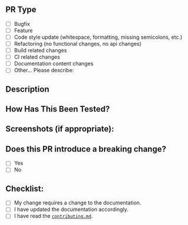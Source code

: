 <!--- Provide a general summary of your changes in the Title above -->

## PR Type

<!--- What types of changes does your code introduce? -->

<!-- Put an `x` in all the boxes that apply: -->

* [ ] Bugfix
* [ ] Feature
* [ ] Code style update (whitespace, formatting, missing semicolons, etc.)
* [ ] Refactoring (no functional changes, no api changes)
* [ ] Build related changes
* [ ] CI related changes
* [ ] Documentation content changes
* [ ] Other… Please describe:

## Description

<!--- Describe your changes in detail -->

<!--- Why is this change required? What problem does it solve? -->

<!--- If it fixes an open issue, please link to the issue here. -->

## How Has This Been Tested?

<!--- Please describe in detail how you tested your changes. -->

<!--- Include details of your testing environment, and the tests you ran to -->

<!--- see how your change affects other areas of the code, etc. -->

## Screenshots (if appropriate):

## Does this PR introduce a breaking change?

<!-- If this PR contains a breaking change, -->

<!-- please also describe the impact and migration path for existing applications -->

* [ ] Yes
* [ ] No

## Checklist:

<!--- Put an `x` in all the boxes that apply. -->

<!--- If you‘re unsure about any of these, don‘t hesitate to ask. We‘re here to help! -->

* [ ] My change requires a change to the documentation.
* [ ] I have updated the documentation accordingly.
* [ ] I have read the [`contributing.md`](https://github.com/glnster/ember-babel-add-test-metadata/blob/master/contributing.md).
